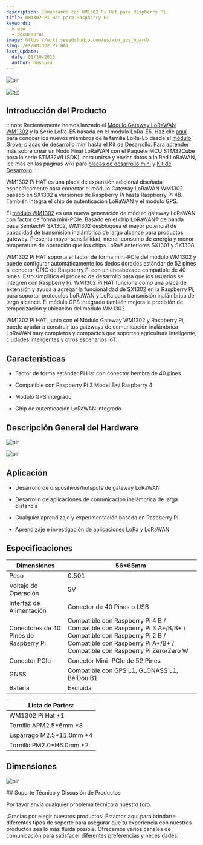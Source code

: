 ```yaml
---
description: Comenzando con WM1302 Pi Hat para Raspberry Pi.
title: WM1302 Pi Hat para Raspberry Pi
keywords:
  - wio 
  - docusaurus
image: https://wiki.seeedstudio.com/es/wio_gps_board/
slug: /es/WM1302_Pi_HAT
last_update:
  date: 01/30/2023
  author: hushuxu
---
```


<!-- ![](https://media-cdn.seeedstudio.com/media/catalog/product/cache/9d0ce51a71ce6a79dfa2a98d65a0f0bd/w/m/wm1302_pihat_preview-16_1.png) -->
<p style={{textAlign: 'center'}}><img src="https://media-cdn.seeedstudio.com/media/catalog/product/cache/9d0ce51a71ce6a79dfa2a98d65a0f0bd/w/m/wm1302_pihat_preview-16_1.png" alt="pir" width={600} height="auto" /></p>

<!-- <p style="text-align:center"><a href="https://www.seeedstudio.com/WM1302-Pi-Hat-p-4897.html" target="_blank"><img src="https://files.seeedstudio.com/wiki/Seeed-WiKi/docs/images/get_one_now.png" border=0 /></a></p>  -->
[<p><img src="https://files.seeedstudio.com/wiki/common/Get_One_Now_Banner.png" alt="pir" width={600} height="auto" /></p>](https://www.seeedstudio.com/WM1302-Pi-Hat-p-4897.html)

## Introducción del Producto

:::note
        Recientemente hemos lanzado el [Módulo Gateway LoRaWAN WM1302](https://wiki.seeedstudio.com/es/WM1302_module/) y la Serie LoRa-E5 basada en el módulo LoRa-E5. Haz clic [aquí](https://www.seeedstudio.com/lora-c-755.html?product_list_stock=3) para conocer los nuevos miembros de la familia LoRa-E5 desde el [módulo Grove](https://wiki.seeedstudio.com/es/Grove_LoRa_E5_New_Version/), [placas de desarrollo mini](https://wiki.seeedstudio.com/es/LoRa_E5_mini/) hasta el [Kit de Desarrollo](https://wiki.seeedstudio.com/es/LoRa_E5_Dev_Board/). Para aprender más sobre crear un Nodo Final LoRaWAN con el Paquete MCU STM32Cube para la serie STM32WL(SDK), para unirse y enviar datos a la Red LoRaWAN, lee más en las páginas wiki para [placas de desarrollo mini](https://wiki.seeedstudio.com/es/LoRa_E5_mini/) y [Kit de Desarrollo](https://wiki.seeedstudio.com/es/LoRa_E5_Dev_Board/).
:::

WM1302 Pi HAT es una placa de expansión adicional diseñada específicamente para conectar el módulo Gateway LoRaWAN WM1302 basado en SX1302 a versiones de Raspberry Pi hasta Raspberry Pi 4B. También integra el chip de autenticación LoRaWAN y el módulo GPS.

El [módulo WM1302](https://www.seeedstudio.com/WM1302-LoRaWAN-Gateway-Module-SPI-EU868-p-4889.html) es una nueva generación de módulo gateway LoRaWAN con factor de forma mini-PCIe. Basado en el chip LoRaWAN® de banda base Semtech® SX1302, WM1302 desbloquea el mayor potencial de capacidad de transmisión inalámbrica de largo alcance para productos gateway. Presenta mayor sensibilidad, menor consumo de energía y menor temperatura de operación que los chips LoRa® anteriores SX1301 y SX1308.

WM1302 Pi HAT soporta el factor de forma mini-PCIe del módulo WM1302 y puede configurar automáticamente los dedos dorados estándar de 52 pines al conector GPIO de Raspberry Pi con un encabezado compatible de 40 pines. Esto simplifica el proceso de desarrollo para que los usuarios se integren con Raspberry Pi. WM1302 Pi HAT funciona como una placa de extensión y ayuda a agregar la funcionalidad de SX1302 en la Raspberry Pi, para soportar protocolos LoRaWAN y LoRa para transmisión inalámbrica de largo alcance. El módulo GPS integrado también mejora la precisión de temporización y ubicación del módulo WM1302.

WM1302 Pi HAT, junto con el Módulo Gateway WM1302 y Raspberry Pi, puede ayudar a construir tus gateways de comunicación inalámbrica LoRaWAN muy completos y compactos que soporten agricultura inteligente, ciudades inteligentes y otros escenarios IoT.

## Características

- Factor de forma estándar Pi Hat con conector hembra de 40 pines

- Compatible con Raspberry Pi 3 Model B+/ Raspberry 4

- Módulo GPS integrado

- Chip de autenticación LoRaWAN integrado

## Descripción General del Hardware

<!-- ![](https://files.seeedstudio.com/products/113100022/5371617183671_.pic_hd.jpg) -->
<p style={{textAlign: 'center'}}><img src="https://files.seeedstudio.com/products/113100022/5371617183671_.pic_hd.jpg" alt="pir" width={600} height="auto" /></p>

<p style={{textAlign: 'center'}}><img src="https://files.seeedstudio.com/products/113100022/pi%20hat.png" alt="pir" width={600} height="auto" /></p>

## Aplicación

- Desarrollo de dispositivos/hotspots de gateway LoRaWAN

- Desarrollo de aplicaciones de comunicación inalámbrica de larga distancia

- Cualquier aprendizaje y experimentación basada en Raspberry Pi

- Aprendizaje e investigación de aplicaciones LoRa y LoRaWAN

## Especificaciones

<table class="tg">
<thead>
  <tr>
    <th >Dimensiones</th>
    <th >56*65mm</th>
  </tr>
</thead>
<tbody>
  <tr>
    <td >Peso</td>
    <td >0.501</td>
  </tr>
  <tr>
    <td>Voltaje de Operación</td>
    <td >5V</td>
  </tr>
  <tr>
    <td >Interfaz de Alimentación</td>
    <td >Conector de 40 Pines o USB</td>
  </tr>
  <tr>
    <td >Conectores de 40 Pines de Raspberry Pi</td>
    <td >Compatible con Raspberry Pi 4 B / Compatible con Raspberry Pi 3 A+/B/B+ / Compatible con Raspberry Pi 2 B / Compatible con Raspberry Pi A+/B+ /   Compatible con Raspberry Pi Zero/Zero W</td>
  </tr>
  <tr>
    <td >Conector PCIe</td>
    <td >Conector Mini-PCIe de 52 Pines</td>
  </tr>
  <tr>
    <td >GNSS</td>
    <td >Compatible con GPS L1, GLONASS L1, BeiDou B1</td>
  </tr>
  <tr>
    <td >Batería</td>
    <td >Excluida</td>
  </tr>
</tbody>
</table>

<table class="tg">
<thead>
  <tr><th class="tg-f2tp" colspan="2">Lista de Partes:</th></tr>
</thead>
<tbody>
  <tr>
    <td class="tg-uu1j" colspan="2">WM1302 Pi Hat *1</td>
  </tr>
  <tr>
    <td class="tg-uu1j" colspan="2">Tornillo APM2.5*6mm *8</td>
  </tr>
  <tr>
    <td class="tg-uu1j" colspan="2">Espárrago M2.5*11.0mm *4</td>
  </tr>
  <tr>
    <td class="tg-uu1j" colspan="2">Tornillo PM2.0*H6.0mm *2</td>
  </tr>
</tbody>
</table>

## Dimensiones

<!-- ![](https://files.seeedstudio.com/products/113100022/WM1302%20PiHat_Size-17.png) -->
<p style={{textAlign: 'center'}}><img src="https://files.seeedstudio.com/products/113100022/WM1302%20PiHat_Size-17.png" alt="pir" width={600} height="auto" /></p>
## Soporte Técnico y Discusión de Productos

Por favor envía cualquier problema técnico a nuestro [foro](http://forum.seeedstudio.com/).

¡Gracias por elegir nuestros productos! Estamos aquí para brindarte diferentes tipos de soporte para asegurar que tu experiencia con nuestros productos sea lo más fluida posible. Ofrecemos varios canales de comunicación para satisfacer diferentes preferencias y necesidades.

<div class="button_tech_support_container">
<a href="https://forum.seeedstudio.com/" class="button_forum"></a>
<a href="https://www.seeedstudio.com/contacts" class="button_email"></a>
</div>

<div class="button_tech_support_container">
<a href="https://discord.gg/eWkprNDMU7" class="button_discord"></a>
<a href="https://github.com/Seeed-Studio/wiki-documents/discussions/69" class="button_discussion"></a>
</div>

